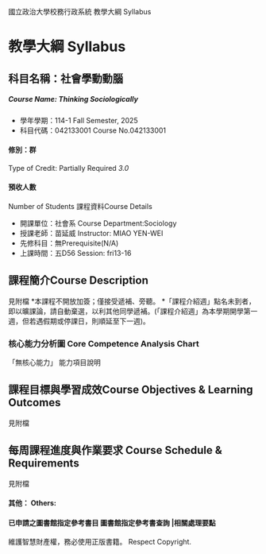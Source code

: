 國立政治大學校務行政系統 教學大綱 Syllabus
# 教學大綱 Syllabus
##  科目名稱：社會學動動腦
#####  Course Name: Thinking Sociologically
  * 學年學期：114-1 Fall Semester, 2025 
  * 科目代碼：042133001 Course No.042133001
#### 修別：群
Type of Credit: Partially Required 
_3.0_
#### 預收人數
Number of Students
課程資料Course Details
  * 開課單位：社會系 Course Department:Sociology 
  * 授課老師：苗延威 Instructor: MIAO YEN-WEI 
  * 先修科目：無Prerequisite(N/A)
  * 上課時間：五D56 Session: fri13-16
##  課程簡介Course Description
見附檔
*本課程不開放加簽；僅接受遞補、旁聽。
*「課程介紹週」點名未到者，即以曠課論，請自動棄選，以利其他同學遞補。(「課程介紹週」為本學期開學第一週，但若遇假期或停課日，則順延至下一週)。
###  核心能力分析圖 Core Competence Analysis Chart
「無核心能力」 
能力項目說明
##  課程目標與學習成效Course Objectives & Learning Outcomes 
見附檔
##  每周課程進度與作業要求 Course Schedule & Requirements
見附檔
####  其他： Others:
####  已申請之圖書館指定參考書目  圖書館指定參考書查詢 |相關處理要點
維護智慧財產權，務必使用正版書籍。 Respect Copyright.
